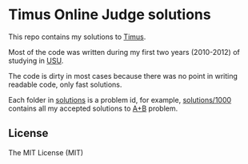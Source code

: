 # Timus Online Judge solutions

This repo contains my solutions to [Timus](http://acm.timus.ru/).

Most of the code was written during my first two years (2010-2012) of studying in [USU](https://en.wikipedia.org/wiki/Ural_State_University).

The code is dirty in most cases because there was no point in writing readable code, only fast solutions.

Each folder in [solutions](solutions) is a problem id, for example, [solutions/1000](solutions/1000) contains all my accepted solutions to [A+B](http://acm.timus.ru/problem.aspx?space=1&num=1000) problem.

## License

The MIT License (MIT)
